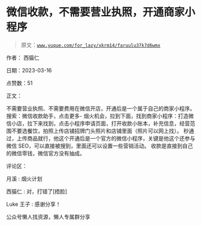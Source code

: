 # 微信收款，不需要营业执照，开通商家小程序

> 原文：[`www.yuque.com/for_lazy/xkrm14/faruulu37k7d6wmx`](https://www.yuque.com/for_lazy/xkrm14/faruulu37k7d6wmx)



作者： 西猫仁



日期：2023-03-16



点赞数：51

<ne-hole id="u33433e81" data-lake-id="u33433e81">

正文：



不需要营业执照、不需要费用在微信开店，开通后是一个属于自己的商家小程序。 搜索：微信收款助手，点击更多- 烟火机会，拉到下面，找到商家小程序：打造微信小店，拉下来找到，点击小程序申请页面，打开收款小账本，补充信息，经营范围不要选餐饮，拍照上传店铺招牌门头照片和店铺里面（照片可以网上找）。 秒通过，上传商品就行，他这个开通后是一个官方的微信小程序，关键是他这个还参与微信 SEO，可以直接被搜到，里面还可以设置一些营销活动。 收款是直接到自己的微信零钱，微信官方没有抽成。

<ne-hole id="uc4ef2c13" data-lake-id="uc4ef2c13">

评论区：



月溪 : 烟火计划



西猫仁 : 对，打错了[捂脸]



Luke 王子 : 感谢分享！

<ne-hole id="ua1af6c88" data-lake-id="ua1af6c88">

公众号懒人找资源，懒人专属群分享

</ne-hole></ne-hole></ne-hole>
